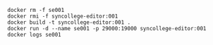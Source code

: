     docker rm -f se001
    docker rmi -f syncollege-editor:001
    docker build -t syncollege-editor:001 .
    docker run -d --name se001 -p 29000:19000 syncollege-editor:001
    docker logs se001